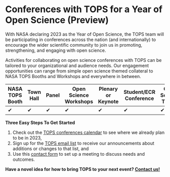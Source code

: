# Conferences with TOPS for a Year of Open Science (Preview)

With NASA declaring 2023 as the Year of Open Science, the TOPS team will be participating in conferences across the nation (and internationally) to encourage the wider scientific community to join us in promoting, strengthening, and engaging with open science.

Activities for collaborating on open science conferences with TOPS can be tailored to your organizational and audience needs. Our engagement opportunities can range from simple open science themed collateral to NASA TOPS Booths and Workshops and everywhere in between.


| NASA TOPS Booth | Town Hall | Panel    | Open Science Workshops | Plenary or Keynote | Student/ECR Conference | Open Science Theme |
| --------------- | --------- | ---------| ---------------------- | ------------------ | ---------------------- | ------------------ |
| &#10004;        | &#10004;  | &#10004; | &#10004;               | &#10004;           | &#10004;               | &#10004;           |

**Three Easy Steps To Get Started**

1. Check out the [TOPS conferences calendar](https://github.com/nasa/Transform-to-Open-Science/blob/main/docs/Area1_Engagement/Outreach/tops_conferences.md) to see where we already plan to be in 2023, 
2. Sign up for the [TOPS email list](https://docs.google.com/forms/d/e/1FAIpQLSeb_6PdbaPYFcVwXWgMJ053Q_pF2rW2YOu51Qmrh5nWaRYc7Q/viewform) to receive our announcements about additions or changes to that list, and 
3. Use this [contact form](https://forms.gle/Um3KpsZw2FHXpNju9) to set up a meeting to discuss needs and outcomes.

**Have a novel idea for how to bring TOPS to your next event? [Contact us!](https://forms.gle/Um3KpsZw2FHXpNju9)**
